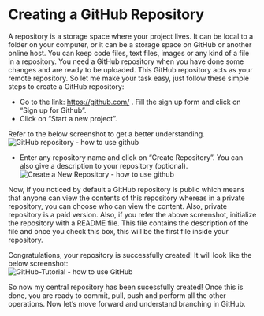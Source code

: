 # Creating a GitHub Repository
A repository is a storage space where your project lives. It can be local to a folder on your computer, or it can be a storage space on GitHub  or another online host. You can keep code files, text files, images or any kind of a file in a repository. You need a GitHub repository when you have done some changes and are ready to be uploaded. This GitHub repository acts as your remote repository. So let me make your task easy, just follow these simple steps to create a GitHub repository:  

* Go to the link: https://github.com/ . Fill the sign up form and click on “Sign up for Github”.  
* Click on “Start a new project”.  

Refer to the below screenshot to get a better understanding.  
![GitHub repository - how to use github](https://d1jnx9ba8s6j9r.cloudfront.net/blog/wp-content/uploads/2017/11/GitHub-repository-how-to-use-github-Edureka.png)  
* Enter any repository name and click on “Create Repository”. You can also give a description to your repository (optional).  
![Create a New Repository - how to use github](https://d1jnx9ba8s6j9r.cloudfront.net/blog/wp-content/uploads/2017/11/Create-a-New-Repository-how-to-use-github-Edureka-1.png)  

Now, if you noticed by default a GitHub repository is public which means that anyone can view the contents of this repository whereas in a private repository, you can choose who can view the content. Also, private repository is a paid version. Also, if you refer the above screenshot, initialize the repository with a README file. This file contains the description of the file and once you check this box, this will be the first file inside your repository.  

Congratulations, your repository is successfully created! It will look like the below screenshot:  
![GitHub-Tutorial - how to use GitHub](https://d1jnx9ba8s6j9r.cloudfront.net/blog/wp-content/uploads/2017/11/GitHub-Tutorial-how-to-use-GitHub-Edureka.png)  

So now my central repository has been sucessfully created! Once this is done, you are ready to commit, pull, push and perform all the other operations. Now let’s move forward and understand branching in GitHub.  

